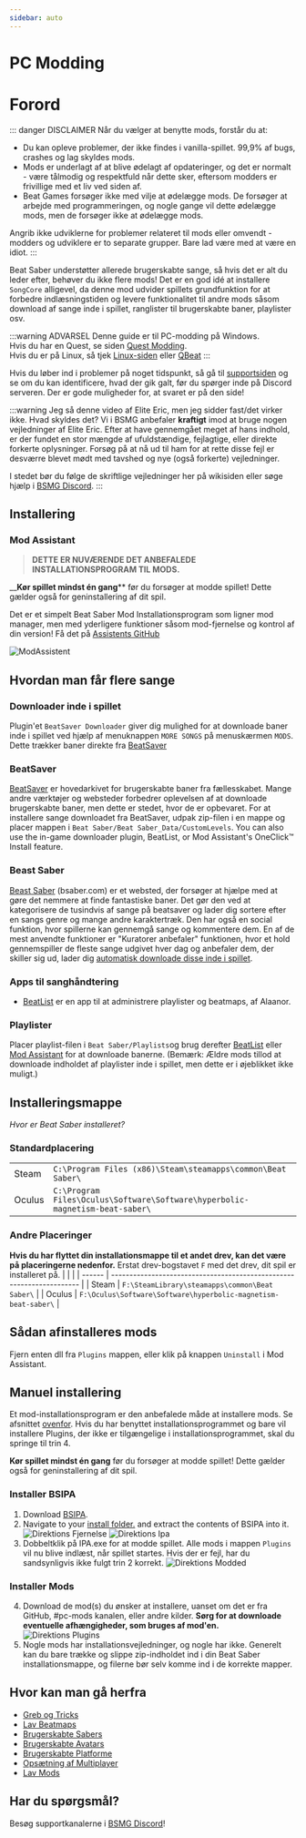 ```yaml
---
sidebar: auto
---
```


# PC Modding
# Forord

::: danger DISCLAIMER Når du vælger at benytte mods, forstår du at:
- Du kan opleve problemer, der ikke findes i vanilla-spillet. 99,9% af bugs, crashes og lag skyldes mods.
- Mods er underlagt af at blive ødelagt af opdateringer, og det er normalt - være tålmodig og respektfuld når dette sker, eftersom modders er frivillige med et liv ved siden af.
- Beat Games forsøger ikke med vilje at ødelægge mods. De forsøger at arbejde med programmeringen, og nogle gange vil dette ødelægge mods, men de forsøger ikke at ødelægge mods.

Angrib ikke udviklerne for problemer relateret til mods eller omvendt - modders og udviklere er to separate grupper. Bare lad være med at være en idiot. :::

Beat Saber understøtter allerede brugerskabte sange, så hvis det er alt du leder efter, behøver du ikke flere mods! Det er en god idé at installere `SongCore` alligevel, da denne mod udvider spillets grundfunktion for at forbedre indlæsningstiden og levere funktionalitet til andre mods såsom download af sange inde i spillet, ranglister til brugerskabte baner, playlister osv.

:::warning ADVARSEL Denne guide er til PC-modding på Windows.  
Hvis du har en Quest, se siden [Quest Modding](/da/quest-modding.md).  
Hvis du er på Linux, så tjek [Linux-siden](/da/modding/linux.md) eller [QBeat](https://github.com/geefr/beatsaber-linux-goodies/blob/master/README.md) :::

Hvis du løber ind i problemer på noget tidspunkt, så gå til [supportsiden](./support) og se om du kan identificere, hvad der gik galt, før du spørger inde på Discord serveren. Der er gode muligheder for, at svaret er på den side!

:::warning Jeg så denne video af Elite Eric, men jeg sidder fast/det virker ikke. Hvad skyldes det? Vi i BSMG anbefaler **kraftigt** imod at bruge nogen vejledninger af Elite Eric. Efter at have gennemgået meget af hans indhold, er der fundet en stor mængde af ufuldstændige, fejlagtige, eller direkte forkerte oplysninger. Forsøg på at nå ud til ham for at rette disse fejl er desværre blevet mødt med tavshed og nye (også forkerte) vejledninger.

I stedet bør du følge de skriftlige vejledninger her på wikisiden eller søge hjælp i [BSMG Discord](https://discord.gg/beatsabermods). :::

## Installering
### Mod Assistant
> **DETTE ER NUVÆRENDE DET ANBEFALEDE INSTALLATIONSPROGRAM TIL MODS.**

__**Kør spillet mindst én gang**** før du forsøger at modde spillet! Dette gælder også for geninstallering af dit spil.

Det er et simpelt Beat Saber Mod Installationsprogram som ligner mod manager, men med yderligere funktioner såsom mod-fjernelse og kontrol af din version! Få det på [Assistents GitHub](https://github.com/Assistant/ModAssistant/releases/latest)

![ModAssistent](~@images/beginners-guide/modassistant.png)

## Hvordan man får flere sange
### Downloader inde i spillet
Plugin'et `BeatSaver Downloader` giver dig mulighed for at downloade baner inde i spillet ved hjælp af menuknappen `MORE SONGS` på menuskærmen `MODS`. Dette trækker baner direkte fra [BeatSaver](https://beatsaver.com)

### BeatSaver
[BeatSaver](https://beatsaver.com) er hovedarkivet for brugerskabte baner fra fællesskabet. Mange andre værktøjer og websteder forbedrer oplevelsen af at downloade brugerskabte baner, men dette er stedet, hvor de er opbevaret. For at installere sange downloadet fra BeatSaver, udpak zip-filen i en mappe og placer mappen i `Beat Saber/Beat Saber_Data/CustomLevels`.  You can also use the in-game downloader plugin, BeatList, or Mod Assistant's OneClick™ Install feature.

### Beast Saber
[Beast Saber](https://www.bsaber.com) (bsaber.com) er et websted, der forsøger at hjælpe med at gøre det nemmere at finde fantastiske baner. Det gør den ved at kategorisere de tusindvis af sange på beatsaver og lader dig sortere efter en sangs genre og mange andre karaktertræk. Den har også en social funktion, hvor spillerne kan gennemgå sange og kommentere dem. En af de mest anvendte funktioner er "Kuratorer anbefaler" funktionen, hvor et hold gennemspiller de fleste sange udgivet hver dag og anbefaler dem, der skiller sig ud, lader dig [automatisk downloade disse inde i spillet](https://bsaber.com/beatsync/).

### Apps til sanghåndtering
* [BeatList](https://github.com/Alaanor/beatlist) er en app til at administrere playlister og beatmaps, af Alaanor.

### Playlister
Placer playlist-filen i `Beat Saber/Playlists`og brug derefter [BeatList](https://github.com/Alaanor/beatlist) eller [Mod Assistant](https://github.com/Assistant/ModAssistant) for at downloade banerne. (Bemærk: Ældre mods tillod at downloade indholdet af playlister inde i spillet, men dette er i øjeblikket ikke muligt.)

## Installeringsmappe
_Hvor er Beat Saber installeret?_

### Standardplacering
|        |                                                                                      |
| ------ | ------------------------------------------------------------------------------------ |
| Steam  | `C:\Program Files (x86)\Steam\steamapps\common\Beat Saber\`                  |
| Oculus | `C:\Program Files\Oculus\Software\Software\hyperbolic-magnetism-beat-saber\` |

### Andre Placeringer
**Hvis du har flyttet din installationsmappe til et andet drev, kan det være på placeringerne nedenfor.** Erstat drev-bogstavet `F` med det drev, dit spil er installeret på.
|        |                                                                       |
| ------ | --------------------------------------------------------------------- |
| Steam  | `F:\SteamLibrary\steamapps\common\Beat Saber\`                 |
| Oculus | `F:\Oculus\Software\Software\hyperbolic-magnetism-beat-saber\` |

## Sådan afinstalleres mods
Fjern enten dll fra `Plugins` mappen, eller klik på knappen `Uninstall` i Mod Assistant.

## Manuel installering
Et mod-installationsprogram er den anbefalede måde at installere mods. Se afsnittet [ovenfor](#installering). Hvis du har benyttet installationsprogrammet og bare vil installere Plugins, der ikke er tilgængelige i installationsprogrammet, skal du springe til trin 4.

**Kør spillet mindst én gang** før du forsøger at modde spillet! Dette gælder også for geninstallering af dit spil.
### Installer BSIPA
1. Download [BSIPA](https://github.com/bsmg/BeatSaber-IPA-Reloaded/releases).
2. Navigate to your [install folder.](#install-folder) and extract the contents of BSIPA into it. ![Direktions Fjernelse](~@images/beginners-guide/directory-clean.png "Direktions Fjernelse") ![Direktions Ipa](~@images/beginners-guide/directory-ipa.png "Direktions Ipa")
3. Dobbeltklik på IPA.exe for at modde spillet. Alle mods i mappen `Plugins` vil nu blive indlæst, når spillet startes. Hvis der er fejl, har du sandsynligvis ikke fulgt trin 2 korrekt. ![Direktions Modded](~@images/beginners-guide/directory-patched.png "Direktions Modded")

### Installer Mods
4. Download de mod(s) du ønsker at installere, uanset om det er fra GitHub, #pc-mods kanalen, eller andre kilder. **Sørg for at downloade eventuelle afhængigheder, som bruges af mod'en.** ![Direktions Plugins](~@images/beginners-guide/directory-plugins.png "Direktions Plugins")
5. Nogle mods har installationsvejledninger, og nogle har ikke. Generelt kan du bare trække og slippe zip-indholdet ind i din Beat Saber installationsmappe, og filerne bør selv komme ind i de korrekte mapper.


## Hvor kan man gå herfra
* [Greb og Tricks](./grips-and-tricks.md)
* [Lav Beatmaps](/mapping/)
* [Brugerskabte Sabers](/models/custom-sabers.md)
* [Brugerskabte Avatars](/models/custom-avatars.md)
* [Brugerskabte Platforme](/models/custom-platforms.md)
* [Opsætning af Multiplayer](https://bs.assistant.moe/Multiplayer/)
* [Lav Mods](/modding/)

## Har du spørgsmål?
Besøg supportkanalerne i [BSMG Discord](https://discord.gg/beatsabermods)!
